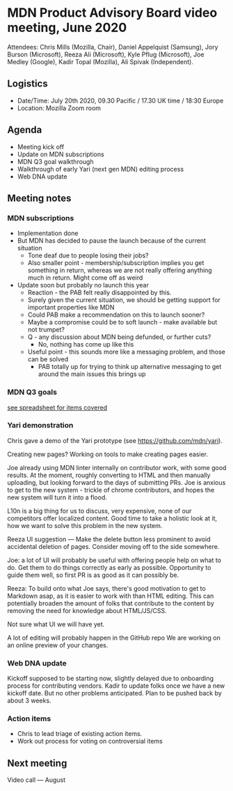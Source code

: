 # MDN Product Advisory Board video meeting, June 2020

Attendees: Chris Mills (Mozilla, Chair), Daniel Appelquist (Samsung), Jory Burson (Microsoft), Reeza Ali (Microsoft), Kyle Pflug (Microsoft), Joe Medley (Google), Kadir Topal (Mozilla), Ali Spivak (Independent).

## Logistics
* Date/Time: July 20th 2020, 09.30 Pacific / 17.30 UK time / 18:30 Europe
* Location: Mozilla Zoom room 

## Agenda

* Meeting kick off
* Update on MDN subscriptions
* MDN Q3 goal walkthrough
* Walkthrough of early Yari (next gen MDN) editing process
* Web DNA update


## Meeting notes

### MDN subscriptions

* Implementation done
* But MDN has decided to pause the launch because of the current situation
  * Tone deaf due to people losing their jobs?
  * Also smaller point - membership/subscription implies you get something in return, whereas we are not really offering anything much in return. Might come off as weird
* Update soon but probably no launch this year
  * Reaction - the PAB felt really disappointed by this.
  * Surely given the current situation, we should be getting support for important properties like MDN
  * Could PAB make a recommendation on this to launch sooner?
  * Maybe a compromise could be to soft launch - make available but not trumpet?
  * Q - any discussion about MDN being defunded, or further cuts?
    * No, nothing has come up like this
  * Useful point - this sounds more like a messaging problem, and those can be solved
    * PAB totally up for trying to think up alternative messaging to get around the main issues this brings up

### MDN Q3 goals

[see spreadsheet for items covered](https://docs.google.com/spreadsheets/d/15RWGS1Mq6mUEToHAviLfMa0qpm0o7W9oleC7XufyDc0/edit#gid=1981586940)

### Yari demonstration

Chris gave a demo of the Yari prototype (see https://github.com/mdn/yari).
 
Creating new pages? Working on tools to make creating pages easier.

Joe already using MDN linter internally on contributor work, with some good results.
At the moment, roughly converting to HTML and then manually uploading, but looking forward to the days of submitting PRs. Joe is anxious to get to the new system - trickle of chrome contributors, and hopes the new system will turn it into a flood.

L10n is a big thing for us to discuss, very expensive, none of our competitors offer localized content. Good time to take a holistic look at it, how we want to solve this problem in the new system.

Reeza UI suggestion — Make the delete button less prominent to avoid accidental deletion of pages. Consider moving off to the side somewhere.

Joe: a lot of UI will probably be useful with offering people help on what to do. Get them to do things correctly as early as possible. Opportunity to guide them well, so first PR is as good as it can possibly be.

Reeza: To build onto what Joe says, there's good motivation to get to Markdown asap, as it is easier to work with than HTML editing. This can potentially broaden the amount of folks that contribute to the content by removing the need for knowledge about HTML/JS/CSS.

Not sure what UI we will have yet.

A lot of editing will probably happen in the GitHub repo
We are working on an online preview of your changes.


### Web DNA update

Kickoff supposed to be starting now, slightly delayed due to onboarding process for contributing vendors. Kadir to update folks once we have a new kickoff date. But no other problems anticipated. Plan to be pushed back by about 3 weeks.

### Action items

* Chris to lead triage of existing action items.
* Work out process for voting on controversial items


## Next meeting

Video call — August 
